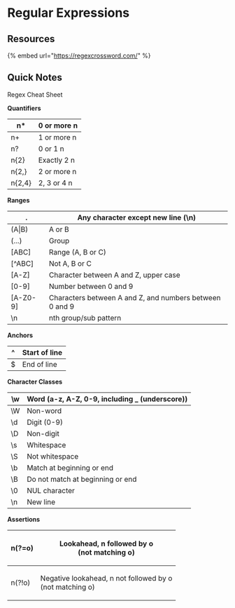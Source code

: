 # Regular Expressions

## Resources

{% embed url="https://regexcrossword.com/" %}

## Quick Notes

Regex Cheat Sheet

**Quantifiers**

| n\*    | 0 or more n |
|--------|-------------|
| n+     | 1 or more n |
| n?     | 0 or 1 n    |
| n{2}   | Exactly 2 n |
| n{2,}  | 2 or more n |
| n{2,4} | 2, 3 or 4 n |

**Ranges**

| .         | Any character except new line (\n)                      |
|-----------|---------------------------------------------------------|
| (A\|B)    | A or B                                                  |
| (...)     | Group                                                   |
| \[ABC]    | Range (A, B or C)                                       |
| \[^ABC]   | Not A, B or C                                           |
| \[A-Z]    | Character between A and Z, upper case                   |
| \[0-9]    | Number between 0 and 9                                  |
| \[A-Z0-9] | Characters between A and Z, and numbers between 0 and 9 |
| \n        | nth group/sub pattern                                   |

**Anchors**

| ^ | Start of line |
|---|---------------|
| $ | End of line   |

**Character Classes**

| \w | Word (a-z, A-Z, 0-9, including \_ (underscore)) |
|----|-------------------------------------------------|
| \W | Non-word                                        |
| \d | Digit (0-9)                                     |
| \D | Non-digit                                       |
| \s | Whitespace                                      |
| \S | Not whitespace                                  |
| \b | Match at beginning or end                       |
| \B | Do not match at beginning or end                |
| \0 | NUL character                                   |
| \n | New line                                        |

**Assertions**

| n(?=o) | <p>Lookahead, n followed by o<br>(not matching o)</p>              |
|--------|--------------------------------------------------------------------|
| n(?!o) | <p>Negative lookahead, n not followed by o<br>(not matching o)</p> |
